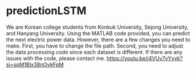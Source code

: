 predictionLSTM
===============

We are Korean college students from Konkuk University, Sejong University, and Hanyang University. 
Using the MATLAB code provided, you can predict the next electric power data. 
However, there are a few changes you need to make.
First, you have to change the file path.
Second, you need to adjust the data processing code since each dataset is different.
If there are any issues with the code, please contact me.
https://youtu.be/j4VUv7vYvvk?si=spM1BIx38nOvkFpM 
